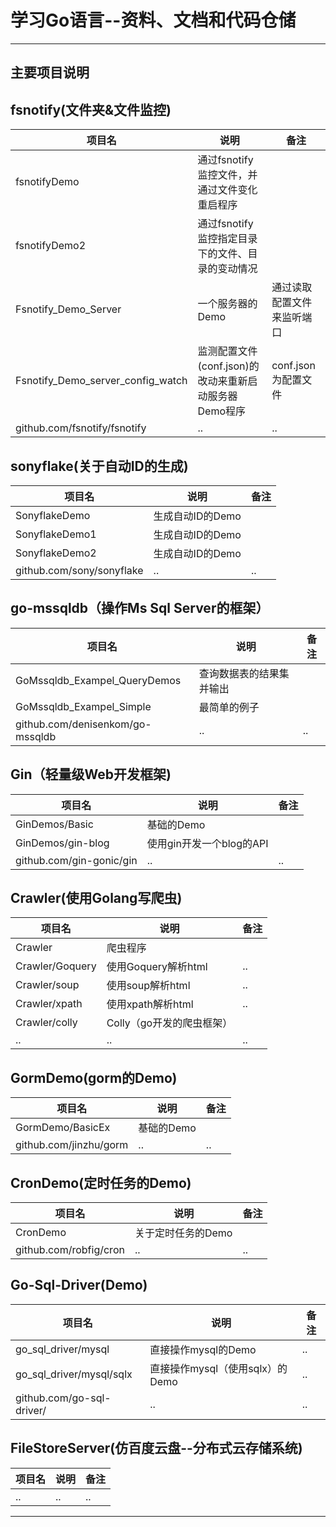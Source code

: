 # 学习Go语言--资料、文档和代码仓储
----------------------------------------------------------------------------------------
主要项目说明
----------------------------------------------------------------------------------------
## fsnotify(文件夹&文件监控) 

|项目名|说明|备注|
|-|-|-|
|fsnotifyDemo|通过fsnotify监控文件，并通过文件变化重启程序 ||
|fsnotifyDemo2|通过fsnotify监控指定目录下的文件、目录的变动情况||
|Fsnotify_Demo_Server|一个服务器的Demo|通过读取配置文件来监听端口|
|Fsnotify_Demo_server_config_watch|监测配置文件(conf.json)的改动来重新启动服务器Demo程序|conf.json为配置文件|
|github.com/fsnotify/fsnotify|..|..|

## sonyflake(关于自动ID的生成)

|项目名|说明|备注|
|-|-|-|
|SonyflakeDemo|生成自动ID的Demo||
|SonyflakeDemo1|生成自动ID的Demo||
|SonyflakeDemo2|生成自动ID的Demo||
|github.com/sony/sonyflake|..|..|

## go-mssqldb（操作Ms Sql Server的框架）
						  			
|项目名|说明|备注|
|-|-|-|
|GoMssqldb_Exampel_QueryDemos|查询数据表的结果集并输出||
|GoMssqldb_Exampel_Simple|最简单的例子||
|github.com/denisenkom/go-mssqldb|..|..|

## Gin（轻量级Web开发框架)

|项目名|说明|备注|
|-|-|-|
|GinDemos/Basic|基础的Demo||
|GinDemos/gin-blog|使用gin开发一个blog的API||
|github.com/gin-gonic/gin|..|..|

## Crawler(使用Golang写爬虫)

|项目名|说明|备注|
|-|-|-|
|Crawler|爬虫程序||
|Crawler/Goquery|使用Goquery解析html|..|		
|Crawler/soup|使用soup解析html|..|		
|Crawler/xpath|使用xpath解析html|..|	
|Crawler/colly|Colly（go开发的爬虫框架）||	
|..|..|..|		
	

## GormDemo(gorm的Demo)

|项目名|说明|备注|
|-|-|-|
|GormDemo/BasicEx|基础的Demo||
|github.com/jinzhu/gorm|..|..|

## CronDemo(定时任务的Demo)
 	
|项目名|说明|备注|
|-|-|-|
|CronDemo|关于定时任务的Demo||
|github.com/robfig/cron|..|..|

## Go-Sql-Driver(Demo)

|项目名|说明|备注|
|-|-|-|
|go_sql_driver/mysql|直接操作mysql的Demo|..|
|go_sql_driver/mysql/sqlx|直接操作mysql（使用sqlx）的Demo|..|
|github.com/go-sql-driver/|..|..|

## FileStoreServer(仿百度云盘--分布式云存储系统)
|项目名|说明|备注|
|-|-|-|
|..|..|..|								 
-----------------------------------------------------------------------------------------									


